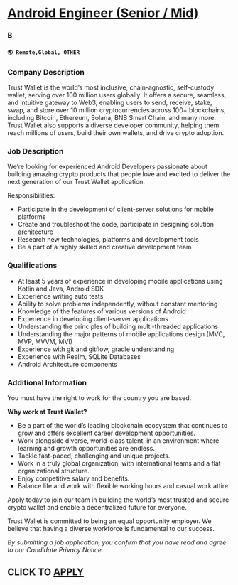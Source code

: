# [Android Engineer (Senior / Mid)](https://www.remotewlb.com/apply/android-engineer-senior-mid)  
### B  
#### `🌎 Remote,Global, OTHER`  

### **Company Description**

Trust Wallet is the world’s most inclusive, chain-agnostic, self-custody wallet, serving over 100 million users globally. It offers a secure, seamless, and intuitive gateway to Web3, enabling users to send, receive, stake, swap, and store over 10 million cryptocurrencies across 100+ blockchains, including Bitcoin, Ethereum, Solana, BNB Smart Chain, and many more. Trust Wallet also supports a diverse developer community, helping them reach millions of users, build their own wallets, and drive crypto adoption.

###  **Job Description**

We’re looking for experienced Android Developers passionate about building amazing crypto products that people love and excited to deliver the next generation of our Trust Wallet application.

Responsibilities:

  * Participate in the development of client-server solutions for mobile platforms
  * Create and troubleshoot the code, participate in designing solution architecture
  * Research new technologies, platforms and development tools
  * Be a part of a highly skilled and creative development team

###  **Qualifications**

  * At least 5 years of experience in developing mobile applications using Kotlin and Java, Android SDK
  * Experience writing auto tests
  * Ability to solve problems independently, without constant mentoring
  * Knowledge of the features of various versions of Android
  * Experience in developing client-server applications
  * Understanding the principles of building multi-threaded applications
  * Understanding the major patterns of mobile applications design (MVC, MVP, MVVM, MVI)
  * Experience with git and gitflow, gradle understanding
  * Experience with Realm, SQLite Databases
  * Android Architecture components

### **Additional Information**

You must have the right to work for the country you are based.

 **Why work at Trust Wallet?**

  * Be a part of the world’s leading blockchain ecosystem that continues to grow and offers excellent career development opportunities.
  * Work alongside diverse, world-class talent, in an environment where learning and growth opportunities are endless.
  * Tackle fast-paced, challenging and unique projects.
  * Work in a truly global organization, with international teams and a flat organizational structure.
  * Enjoy competitive salary and benefits.
  * Balance life and work with flexible working hours and casual work attire.

Apply today to join our team in building the world’s most trusted and secure crypto wallet and enable a decentralized future for everyone.  
  
Trust Wallet is committed to being an equal opportunity employer. We believe that having a diverse workforce is fundamental to our success.

 _By submitting a job application, you confirm that you have read and agree to our Candidate Privacy Notice._

  
## CLICK TO [APPLY](https://www.remotewlb.com/apply/android-engineer-senior-mid)

